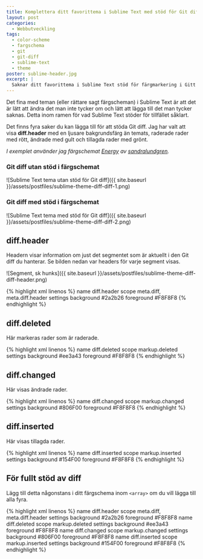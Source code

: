```yaml
---
title: Komplettera ditt favorittema i Sublime Text med stöd för Git diff
layout: post
categories:
  - Webbutveckling
tags:
  - color-scheme
  - fargschema
  - git
  - git-diff
  - sublime-text
  - theme
poster: sublime-header.jpg
excerpt: |
  Saknar ditt favorittema i Sublime Text stöd för färgmarkering i Gitt Diff? Det är lätt att fixa!
---
```


Det fina med teman (eller rättare sagt färgscheman) i Sublime Text är att det är lätt att ändra det man inte tycker om och lätt att lägga till det man tycker saknas. Detta inom ramen för vad Sublime Text stöder för tillfället såklart.

Det finns fyra saker du kan lägga till för att stöda Git diff. Jag har valt att visa **diff.header** med en ljusare bakgrundsfärg än temats, raderade rader med rött, ändrade med gult och tillagda rader med grönt.

_I exemplet använder jag färgschemat [Energy](https://packagecontrol.io/packages/Energy%20Color%20Scheme) av [sandralundgren](https://packagecontrol.io/browse/authors/sandralundgren)._

### Git diff utan stöd i färgschemat

![Sublime Text tema utan stöd för Git diff]({{ site.baseurl }}/assets/postfiles/sublime-theme-diff-diff-1.png)

### Git diff med stöd i färgschemat

![Sublime Text tema med stöd för Git diff]({{ site.baseurl }}/assets/postfiles/sublime-theme-diff-diff-2.png)

## diff.header

Headern visar information om just det segmentet som är aktuellt i den Git diff du hanterar. Se bilden nedan var headers för varje segment visas.

![Segment, sk hunks]({{ site.baseurl }}/assets/postfiles/sublime-theme-diff-diff-header.png)

{% highlight xml linenos %}
<dict>
  <key>name</key>
  <string>diff.header</string>
  <key>scope</key>
  <string>meta.diff, meta.diff.header</string>
  <key>settings</key>
  <dict>
    <key>background</key>
    <string>#2a2b26</string>
    <key>foreground</key>
    <string>#F8F8F8</string>
  </dict>
</dict>
{% endhighlight %}

## diff.deleted

Här markeras rader som är raderade.

{% highlight xml linenos %}
<dict>
  <key>name</key>
  <string>diff.deleted</string>
  <key>scope</key>
  <string>markup.deleted</string>
  <key>settings</key>
  <dict>
    <key>background</key>
    <string>#ee3a43</string>
    <key>foreground</key>
    <string>#F8F8F8</string>
  </dict>
</dict>
{% endhighlight %}

## diff.changed

Här visas ändrade rader.

{% highlight xml linenos %}
<dict>
  <key>name</key>
  <string>diff.changed</string>
  <key>scope</key>
  <string>markup.changed</string>
  <key>settings</key>
  <dict>
    <key>background</key>
    <string>#806F00</string>
    <key>foreground</key>
    <string>#F8F8F8</string>
  </dict>
</dict>
{% endhighlight %}

## diff.inserted

Här visas tillagda rader.

{% highlight xml linenos %}
<dict>
  <key>name</key>
  <string>diff.inserted</string>
  <key>scope</key>
  <string>markup.inserted</string>
  <key>settings</key>
  <dict>
    <key>background</key>
    <string>#154F00</string>
    <key>foreground</key>
    <string>#F8F8F8</string>
  </dict>
</dict>
{% endhighlight %}

## För fullt stöd av diff

Lägg till detta någonstans i ditt färgschema inom `<array>` om du vill lägga till alla fyra.

{% highlight xml linenos %}
<dict>
  <key>name</key>
  <string>diff.header</string>
  <key>scope</key>
  <string>meta.diff, meta.diff.header</string>
  <key>settings</key>
  <dict>
    <key>background</key>
    <string>#2a2b26</string>
    <key>foreground</key>
    <string>#F8F8F8</string>
  </dict>
</dict>
<dict>
  <key>name</key>
  <string>diff.deleted</string>
  <key>scope</key>
  <string>markup.deleted</string>
  <key>settings</key>
  <dict>
    <key>background</key>
    <string>#ee3a43</string>
    <key>foreground</key>
    <string>#F8F8F8</string>
  </dict>
</dict>
<dict>
  <key>name</key>
  <string>diff.changed</string>
  <key>scope</key>
  <string>markup.changed</string>
  <key>settings</key>
  <dict>
    <key>background</key>
    <string>#806F00</string>
    <key>foreground</key>
    <string>#F8F8F8</string>
  </dict>
</dict>
<dict>
  <key>name</key>
  <string>diff.inserted</string>
  <key>scope</key>
  <string>markup.inserted</string>
  <key>settings</key>
  <dict>
    <key>background</key>
    <string>#154F00</string>
    <key>foreground</key>
    <string>#F8F8F8</string>
  </dict>
</dict>
{% endhighlight %}
